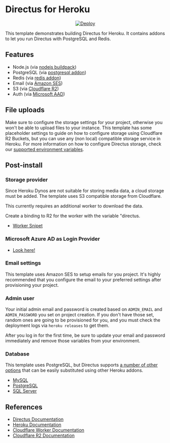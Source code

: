 # Directus for Heroku

<p align="center">
    <a href="https://heroku.com/deploy?template=https://github.com/TheMarketingCompany/directus-heroku-template">
        <img src="https://www.herokucdn.com/deploy/button.svg" alt="Deploy">
    </a>
</p>

This template demonstrates building Directus for Heroku. It contains addons to let you run Directus with PostgreSQL and Redis.

## Features

* Node.js (via [nodejs buildpack](https://elements.heroku.com/buildpacks/heroku/heroku-buildpack-nodejs))
* PostgreSQL (via [postgresql addon](https://elements.heroku.com/addons/heroku-postgresql))
* Redis (via [redis addon](https://elements.heroku.com/addons/heroku-redis))
* Email (via [Amazon SES](https://aws.amazon.com/ses/))
* S3 (via [Cloudflare R2](https://www.cloudflare.com/de-de/products/r2/))
* Auth (via [Microsoft AAD](https://azure.microsoft.com/de-de/services/active-directory/))

## File uploads

Make sure to configure the storage settings for your project, otherwise you won't be able to upload files to your instance. This template has some placeholder settings to guide on how to configure storage using Cloudflare R2 Buckets, but you can use any (non local) compatible storage service in Heroku. For more information on how to configure Directus storage, check our [supported environment variables](https://docs.directus.io/reference/environment-variables/#file-storage).

## Post-install

### Storage provider

Since Heroku Dynos are not suitable for storing media data, a cloud storage must be added. The template uses S3 compatible storage from Cloudflare.

This currently requires an additional worker to download the data.

Create a binding to R2 for the worker with the variable "directus.
* [Worker Snipet](https://gist.github.com/derFrisson/e31dbf35419206c48ef116c391ef04b1)

### Microsoft Azure AD as Login Provider

* [Look here!](https://learndirectus.com/how-to-add-microsoft-azure-login-to-directus/)

### Email settings

This template uses Amazon SES to setup emails for you project. It's highly recommended that you configure the email to your preferred settings after provisioning your project.

### Admin user

Your initial admin email and password is created based on `ADMIN_EMAIL` and `ADMIN_PASSWORD` you set on project creation. If you don't have those set, random ones are going to be provisioned for you, and you must check the deployment logs via `heroku releases` to get them.

After you log in for the first time, be sure to update your email and password immediately and remove those variables from your environment.

### Database

This template uses PostgreSQL, but Directus supports [a number of other options](https://docs.directus.io/guides/installation/cli.html#_1-confirm-minimum-requirements-are-met) that can be easily substituted using other Heroku addons. 

- [MySQL](https://elements.heroku.com/addons/jawsdb)
- [PostgreSQL](https://elements.heroku.com/addons/heroku-postgresql)
- [SQL Server](https://elements.heroku.com/addons/mssql)

## References

* [Directus Documentation](https://docs.directus.io/getting-started/introduction.html)
* [Heroku Documentation](https://devcenter.heroku.com/articles/getting-started-with-nodejs)
* [Cloudflare Worker Documentation](https://developers.cloudflare.com/workers/)
* [Cloudflare R2 Documentation](https://developers.cloudflare.com/r2/)
